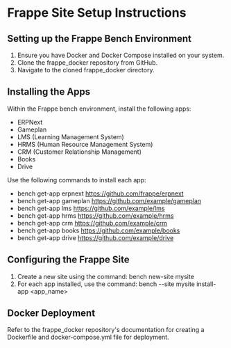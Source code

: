 # Frappe Site Setup Instructions

## Setting up the Frappe Bench Environment

1. Ensure you have Docker and Docker Compose installed on your system.
2. Clone the frappe_docker repository from GitHub.
3. Navigate to the cloned frappe_docker directory.

## Installing the Apps

Within the Frappe bench environment, install the following apps:
- ERPNext
- Gameplan
- LMS (Learning Management System)
- HRMS (Human Resource Management System)
- CRM (Customer Relationship Management)
- Books
- Drive

Use the following commands to install each app:
- bench get-app erpnext https://github.com/frappe/erpnext
- bench get-app gameplan https://github.com/example/gameplan
- bench get-app lms https://github.com/example/lms
- bench get-app hrms https://github.com/example/hrms
- bench get-app crm https://github.com/example/crm
- bench get-app books https://github.com/example/books
- bench get-app drive https://github.com/example/drive

## Configuring the Frappe Site

1. Create a new site using the command: bench new-site mysite
2. For each app installed, use the command: bench --site mysite install-app <app_name>

## Docker Deployment

Refer to the frappe_docker repository's documentation for creating a Dockerfile and docker-compose.yml file for deployment.
